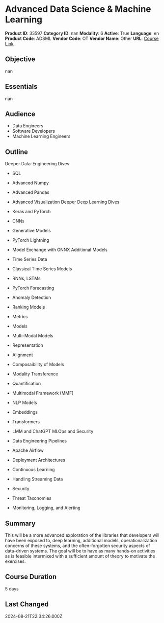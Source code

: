 # Advanced Data Science & Machine Learning

**Product ID**: 33597
**Category ID**: nan
**Modality**: 6
**Active**: True
**Language**: en
**Product Code**: ADSML
**Vendor Code**: OT
**Vendor Name**: Other
**URL**: [Course Link](https://www.fastlaneus.com/course/ot-adsml)

## Objective
nan

## Essentials
nan

## Audience
- Data Engineers
- Software Developers
- Machine Learning Engineers

## Outline
Deeper Data-Engineering Dives


- SQL
- Advanced Numpy
- Advanced Pandas
- Advanced Visualization
Deeper Deep Learning Dives


- Keras and PyTorch
- CNNs
- Generative Models
- PyTorch Lightning
- Model Exchange with ONNX
Additional Models


- Time Series Data
- Classical Time Series Models
- RNNs, LSTMs
- PyTorch Forecasting
- Anomaly Detection
- Ranking Models
- Metrics
- Models
- Multi-Modal Models
- Representation
- Alignment
- Composaibility of Models
- Modality Transference
- Quantification
- Multimodal Framework (MMF)
- NLP Models
- Embeddings
- Transformers
- LMM and ChatGPT
MLOps and Security


- Data Engineering Pipelines
- Apache Airflow
- Deployment Architectures
- Continuous Learning
- Handling Streaming Data
- Security
- Threat Taxonomies
- Monitoring, Logging, and Alerting

## Summary
This will be a more advanced exploration of the libraries that developers will have been exposed to, deep learning, additional models, operationalization concerns of these systems, and the often-forgotten security aspects of data-driven systems. The goal will be to have as many hands-on activities as is feasible intermixed with a sufficient amount of theory to motivate the exercises.

## Course Duration
5 days

## Last Changed
2024-08-21T22:34:26.000Z
